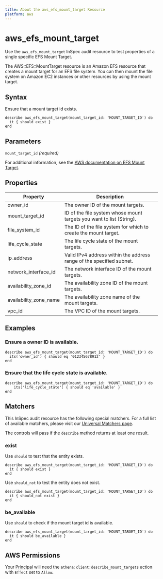 ```yaml
---
title: About the aws_efs_mount_target Resource
platform: aws
---
```


# aws\_efs\_mount\_target

Use the `aws_efs_mount_target` InSpec audit resource to test properties of a single specific EFS Mount Target.

The AWS::EFS::MountTarget resource is an Amazon EFS resource that creates a mount target for an EFS file system. You can then mount the file system on Amazon EC2 instances or other resources by using the mount target.

## Syntax

Ensure that a mount target id exists.

    describe aws_efs_mount_target(mount_target_id: 'MOUNT_TARGET_ID') do
      it { should exist }
    end

## Parameters

`mount_target_id` _(required)_

For additional information, see the [AWS documentation on EFS Mount Target](https://docs.aws.amazon.com/AWSCloudFormation/latest/UserGuide/aws-resource-efs-mounttarget.html).

## Properties

| Property | Description|
| --- | --- |
| owner_id | The owner ID of the mount targets. |
| mount_target_id | ID of the file system whose mount targets you want to list (String). |
| file_system_id | The ID of the file system for which to create the mount target. |
| life_cycle_state | The life cycle state of the mount targets. |
| ip_address | Valid IPv4 address within the address range of the specified subnet. |
| network_interface_id | The network interface ID of the mount targets. |
| availability_zone_id | The availability zone ID of the mount targets. |
| availability_zone_name | The availability zone name of the mount targets. |
| vpc_id | The VPC ID of the mount targets. |

## Examples

### Ensure a owner ID is available.

    describe aws_efs_mount_target(mount_target_id: 'MOUNT_TARGET_ID') do
      its('owner_id') { should eq '012345678912' }
    end

### Ensure that the life cycle state is available.

    describe aws_efs_mount_target(mount_target_id: 'MOUNT_TARGET_ID') do
        its('life_cycle_state') { should eq 'available' }
    end

## Matchers

This InSpec audit resource has the following special matchers. For a full list of available matchers, please visit our [Universal Matchers page](https://www.inspec.io/docs/reference/matchers/).

The controls will pass if the `describe` method returns at least one result.

### exist

Use `should` to test that the entity exists.

    describe aws_efs_mount_target(mount_target_id: 'MOUNT_TARGET_ID') do
      it { should exist }
    end

Use `should_not` to test the entity does not exist.

    describe aws_efs_mount_target(mount_target_id: 'MOUNT_TARGET_ID') do
      it { should_not exist }
    end

### be_available

Use `should` to check if the mount target id is available.

    describe aws_efs_mount_target(mount_target_id: 'MOUNT_TARGET_ID') do
      it { should be_available }
    end

## AWS Permissions

Your [Principal](https://docs.aws.amazon.com/IAM/latest/UserGuide/intro-structure.html#intro-structure-principal) will need the `athena:client:describe_mount_targets` action with `Effect` set to `Allow`.
